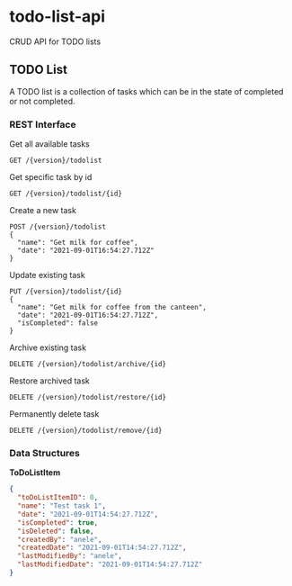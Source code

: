 # todo-list-api
CRUD API for TODO lists

## TODO List
A TODO list is a collection of tasks which can be in the state of completed or not completed.

### REST Interface

Get all available tasks 
```http
GET /{version}/todolist
```

Get specific task by id
```http
GET /{version}/todolist/{id}
```

Create a new task 
```http
POST /{version}/todolist
{
  "name": "Get milk for coffee",
  "date": "2021-09-01T16:54:27.712Z"
}
```

Update existing task
```http
PUT /{version}/todolist/{id}
{
  "name": "Get milk for coffee from the canteen",
  "date": "2021-09-01T16:54:27.712Z",
  "isCompleted": false
}
```

Archive existing task
```http
DELETE /{version}/todolist/archive/{id}
```

Restore archived task
```http
DELETE /{version}/todolist/restore/{id}
```

Permanently delete task
```http
DELETE /{version}/todolist/remove/{id}
```

### Data Structures

**ToDoListItem**
```json
{
  "toDoListItemID": 0,
  "name": "Test task 1",
  "date": "2021-09-01T14:54:27.712Z",
  "isCompleted": true,
  "isDeleted": false,
  "createdBy": "anele",
  "createdDate": "2021-09-01T14:54:27.712Z",
  "lastModifiedBy": "anele",
  "lastModifiedDate": "2021-09-01T14:54:27.712Z"
}
```
